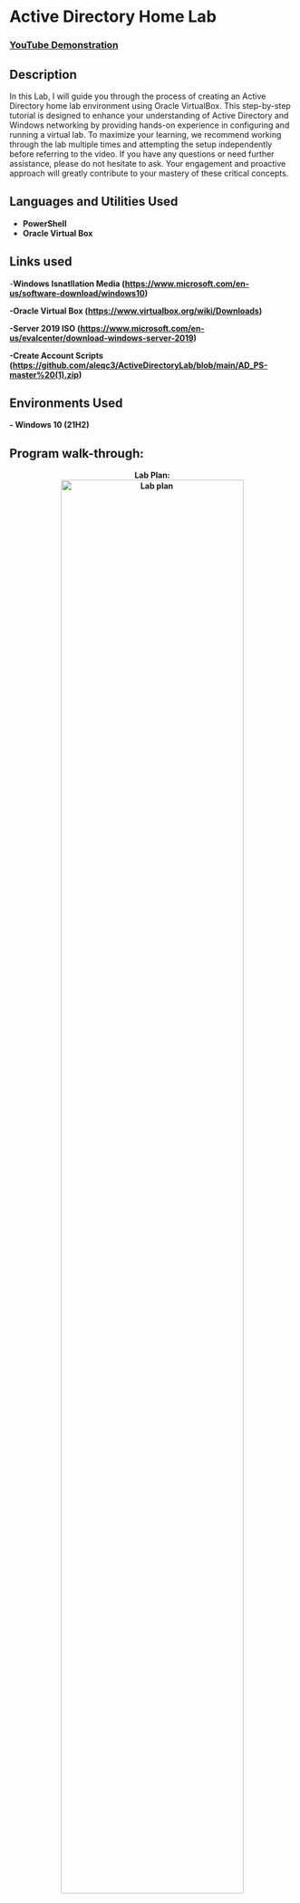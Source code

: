 <h1>Active Directory Home Lab</h1>

 ### [YouTube Demonstration](https://youtu.be/7e)

<h2>Description</h2>
In this Lab, I will guide you through the process of creating an Active Directory home lab environment using Oracle VirtualBox. This step-by-step tutorial is designed to enhance your understanding of Active Directory and Windows networking by providing hands-on experience in configuring and running a virtual lab. To maximize your learning, we recommend working through the lab multiple times and attempting the setup independently before referring to the video. If you have any questions or need further assistance, please do not hesitate to ask. Your engagement and proactive approach will greatly contribute to your mastery of these critical concepts.
<br />


<h2>Languages and Utilities Used</h2>

- <b>PowerShell</b> 
- <b>Oracle Virtual Box</b>

<h2>Links used</h2>

-<b>Windows Isnatllation Media <b> (https://www.microsoft.com/en-us/software-download/windows10)

-<b>Oracle Virtual Box <b> (https://www.virtualbox.org/wiki/Downloads)

-<b>Server 2019 ISO <b> (https://www.microsoft.com/en-us/evalcenter/download-windows-server-2019)

-<b>Create Account Scripts <b> (https://github.com/aleqc3/ActiveDirectoryLab/blob/main/AD_PS-master%20(1).zip)

<h2>Environments Used </h2>
- <b>Windows 10</b> (21H2)

<h2>Program walk-through:</h2>

<p align="center">
Lab Plan: <br/>
<img src="https://imgur.com/BM4kXVV.png" height="80%" width="80%" alt="Lab plan"/>
<br />


<!--
 ```diff
- text in red
+ text in green
! text in orange
# text in gray
@@ text in purple (and bold)@@
```
--!>
